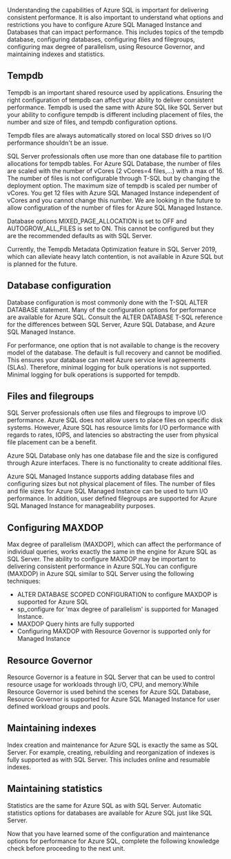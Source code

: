 Understanding the capabilities of Azure SQL is important for delivering consistent performance. It is also important to understand what options and restrictions you have to configure Azure SQL Managed Instance and Databases that can impact performance. This includes topics of the tempdb database, configuring databases, configuring files and filegroups, configuring max degree of parallelism, using Resource Governor, and maintaining indexes and statistics.

## Tempdb

Tempdb is an important shared resource used by applications. Ensuring the right configuration of tempdb can affect your ability to deliver consistent performance. Tempdb is used the same with Azure SQL like SQL Server but your ability to configure tempdb is different including placement of files, the number and size of files, and tempdb configuration options.

Tempdb files are always automatically stored on local SSD drives so I/O performance shouldn't be an issue.

SQL Server professionals often use more than one database file to partition allocations for tempdb tables.  For Azure SQL Database, the number of files are scaled with the number of vCores (2 vCores=4 files,…) with a max of 16. The number of files is not configurable through T-SQL but by changing the deployment option. The maximum size of tempdb is scaled per number of vCores. You get 12 files with Azure SQL Managed Instance independent of vCores and you cannot change this number. We are looking in the future to allow configuration of the number of files for Azure SQL Managed Instance.

Database options MIXED_PAGE_ALLOCATION is set to OFF and AUTOGROW_ALL_FILES is set to ON. This cannot be configured but they are the recommended defaults as with SQL Server.

Currently, the Tempdb Metadata Optimization feature in SQL Server 2019, which can alleviate heavy latch contention, is not available in Azure SQL but is planned for the future.

## Database configuration

Database configuration is most commonly done with the T-SQL ALTER DATABASE statement. Many of the configuration options for performance are available for Azure SQL. Consult the ALTER DATABASE T-SQL reference for the differences between SQL Server, Azure SQL Database, and Azure SQL Managed Instance.

For performance, one option that is not available to change is the recovery model of the database. The default is full recovery and cannot be modified. This ensures your database can meet Azure service level agreements (SLAs). Therefore, minimal logging for bulk operations is not supported. Minimal logging for bulk operations is supported for tempdb.

## Files and filegroups

SQL Server professionals often use files and filegroups to improve I/O performance. Azure SQL does not allow users to place files on specific disk systems. However, Azure SQL has resource limits for I/O performance with regards to rates, IOPS, and latencies so abstracting the user from physical file placement can be a benefit.

Azure SQL Database only has one database file and the size is configured through Azure interfaces. There is no functionality to create additional files.

Azure SQL Managed Instance supports adding database files and configuring sizes but not physical placement of files. The number of files and file sizes for Azure SQL Managed Instance can be used to turn I/O performance. In addition, user defined filegroups are supported for Azure SQL Managed Instance for manageability purposes.

## Configuring MAXDOP

Max degree of parallelism (MAXDOP), which can affect the performance of individual queries, works exactly the same in the engine for Azure SQL as SQL Server. The ability to configure MAXDOP may be important to delivering consistent performance in Azure SQL.You can configure (MAXDOP) in Azure SQL similar to SQL Server using the following techniques:

- ALTER DATABASE SCOPED CONFIGURATION to configure MAXDOP is supported for Azure SQL
- sp_configure for 'max degree of parallelism' is supported for Managed Instance.
- MAXDOP Query hints are fully supported
- Configuring MAXDOP with Resource Governor is supported only for Managed Instance

## Resource Governor

Resource Governor is a feature in SQL Server that can be used to control resource usage for workloads through I/O, CPU, and memory.While Resource Governor is used behind the scenes for Azure SQL Database, Resource Governor is supported for Azure SQL Managed Instance for user defined workload groups and pools.

## Maintaining indexes

Index creation and maintenance for Azure SQL is exactly the same as SQL Server. For example, creating, rebuilding and reorganization of indexes is fully supported as with SQL Server. This includes online and resumable indexes.

## Maintaining statistics

Statistics are the same for Azure SQL as with SQL Server. Automatic statistics options for databases are available for Azure SQL just like SQL Server.

Now that you have learned some of the configuration and maintenance options for performance for Azure SQL, complete the following knowledge check before proceeding to the next unit.